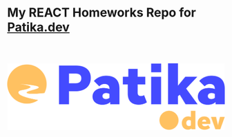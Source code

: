 # My REACT Homeworks Repo for [Patika.dev](https://www.patika.dev/tr)

<br>
<br>


![Patika.dev](./LOGO/newPatikaLogo.svg)